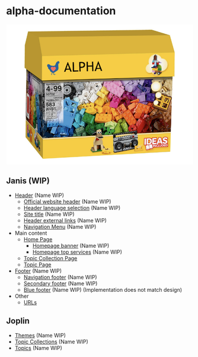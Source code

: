 # alpha-documentation

![Box](chickenblock.png)

## Janis (WIP)

- [Header](header.md) (Name WIP)
  - [Official website header](official_website_header.md) (Name WIP)
  - [Header language selection](header_language_selection.md) (Name WIP)
  - [Site title](site_title.md) (Name WIP)
  - [Header external links](header_external_links.md) (Name WIP)
  - [Navigation Menu](navigation_menu.md) (Name WIP)
- Main content
  - [Home Page](home_page.md)
    - [Homepage banner](homepage_banner.md) (Name WIP)
    - [Homepage top services](homepage_top_services.md) (Name WIP)
  - [Topic Collection Page](topic_collection_page.md)
  - [Topic Page](topic_page.md)
- [Footer](footer.md) (Name WIP)
  - [Navigation footer](navigation_footer.md) (Name WIP)
  - [Secondary footer](secondary_footer.md) (Name WIP)
  - [Blue footer](blue_footer.md) (Name WIP) (Implementation does not match design)
- Other
  - [URLs](urls.md)

## Joplin

- [Themes](themes.md) (Name WIP)
- [Topic Collections](topic_collections.md) (Name WIP)
- [Topics](topics.md) (Name WIP)
